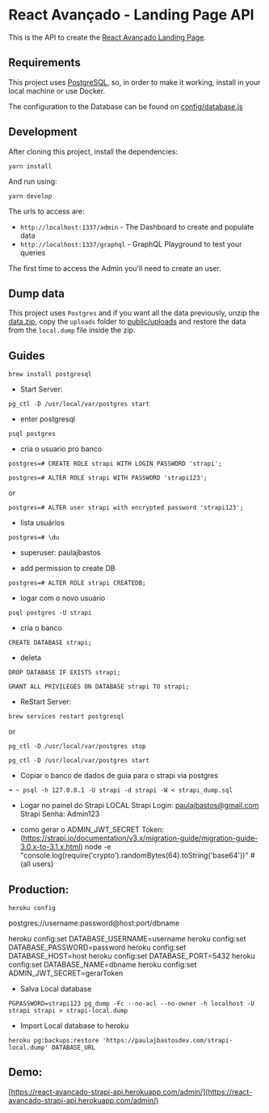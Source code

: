 # React Avançado - Landing Page API

This is the API to create the [React Avançado Landing Page](https://reactavancado.com.br/).

## Requirements

This project uses [PostgreSQL](https://www.postgresql.org/), so, in order to make it working, install in your local machine or use Docker.

The configuration to the Database can be found on [config/database.js](config/database.js)

## Development

After cloning this project, install the dependencies:

```
yarn install
```

And run using:

```
yarn develop
```

The urls to access are:

- `http://localhost:1337/admin` - The Dashboard to create and populate data
- `http://localhost:1337/graphql` - GraphQL Playground to test your queries

The first time to access the Admin you'll need to create an user.

## Dump data

This project uses `Postgres` and if you want all the data previously, unzip the [data.zip](data.zip), copy the `uploads` folder to [public/uploads](public/uploads) and restore the data from the `local.dump` file inside the zip.


## Guides

```
brew install postgresql
```

- Start Server:
```
pg_ctl -D /usr/local/var/postgres start
```

- enter postgresql
```
psql postgres
```

- cria o usuario pro banco
```
postgres=# CREATE ROLE strapi WITH LOGIN PASSWORD 'strapi';
```
```
postgres=# ALTER ROLE strapi WITH PASSWORD 'strapi123'; 
```
or
```
postgres=# ALTER user strapi with encrypted password 'strapi123';
```

- lista usuários
```
postgres=# \du
```
- superuser: paulajbastos

- add permission to create DB
```
postgres=# ALTER ROLE strapi CREATEDB;
```
- logar com o novo usuário
```
psql postgres -U strapi
```
- cria o banco
```
CREATE DATABASE strapi;
```
- deleta 
```
DROP DATABASE IF EXISTS strapi;
```
```
GRANT ALL PRIVILEGES ON DATABASE strapi TO strapi;
```
- ReStart Server:
```
brew services restart postgresql
```
or
```
pg_ctl -D /usr/local/var/postgres stop
```
```
pg_ctl -D /usr/local/var/postgres start
```
- Copiar o banco de dados de guia para o strapi via postgres
```
➜ ~ psql -h 127.0.0.1 -U strapi -d strapi -W < strapi_dump.sql
```

- Logar no painel do Strapi LOCAL
Strapi Login: paulajbastos@gmail.com
Strapi Senha: Admin123


- como gerar o ADMIN_JWT_SECRET Token:
(https://strapi.io/documentation/v3.x/migration-guide/migration-guide-3.0.x-to-3.1.x.html)
node -e "console.log(require('crypto').randomBytes(64).toString('base64'))" # (all users)


## Production:

```
heroku config
```

postgres://username:password@host:port/dbname

heroku config:set DATABASE_USERNAME=username
heroku config:set DATABASE_PASSWORD=password
heroku config:set DATABASE_HOST=host
heroku config:set DATABASE_PORT=5432
heroku config:set DATABASE_NAME=dbname
heroku config:set ADMIN_JWT_SECRET=gerarToken

- Salva Local database
```
PGPASSWORD=strapi123 pg_dump -Fc --no-acl --no-owner -h localhost -U strapi strapi > strapi-local.dump
```


- Import Local database to heroku
```
heroku pg:backups:restore 'https://paulajbastosdev.com/strapi-local.dump' DATABASE_URL
```

## Demo:

[https://react-avancado-strapi-api.herokuapp.com/admin/](https://react-avancado-strapi-api.herokuapp.com/admin/)
